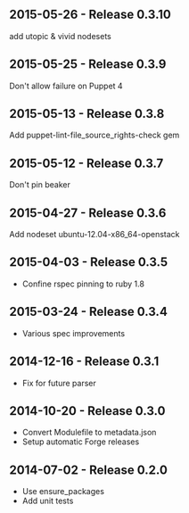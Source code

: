## 2015-05-26 - Release 0.3.10

add utopic & vivid nodesets

## 2015-05-25 - Release 0.3.9

Don't allow failure on Puppet 4

## 2015-05-13 - Release 0.3.8

Add puppet-lint-file_source_rights-check gem

## 2015-05-12 - Release 0.3.7

Don't pin beaker

## 2015-04-27 - Release 0.3.6

Add nodeset ubuntu-12.04-x86_64-openstack

## 2015-04-03 - Release 0.3.5

- Confine rspec pinning to ruby 1.8

## 2015-03-24 - Release 0.3.4

- Various spec improvements

## 2014-12-16 - Release 0.3.1

- Fix for future parser

## 2014-10-20 - Release 0.3.0

- Convert Modulefile to metadata.json
- Setup automatic Forge releases

## 2014-07-02 - Release 0.2.0

- Use ensure_packages
- Add unit tests
